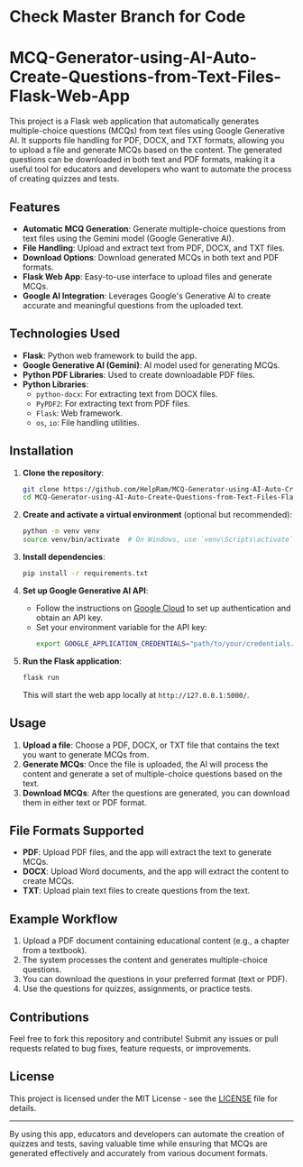 # Check Master Branch for Code
# MCQ-Generator-using-AI-Auto-Create-Questions-from-Text-Files-Flask-Web-App

This project is a Flask web application that automatically generates multiple-choice questions (MCQs) from text files using Google Generative AI. It supports file handling for PDF, DOCX, and TXT formats, allowing you to upload a file and generate MCQs based on the content. The generated questions can be downloaded in both text and PDF formats, making it a useful tool for educators and developers who want to automate the process of creating quizzes and tests.

## Features

- **Automatic MCQ Generation**: Generate multiple-choice questions from text files using the Gemini model (Google Generative AI).
- **File Handling**: Upload and extract text from PDF, DOCX, and TXT files.
- **Download Options**: Download generated MCQs in both text and PDF formats.
- **Flask Web App**: Easy-to-use interface to upload files and generate MCQs.
- **Google AI Integration**: Leverages Google's Generative AI to create accurate and meaningful questions from the uploaded text.

## Technologies Used

- **Flask**: Python web framework to build the app.
- **Google Generative AI (Gemini)**: AI model used for generating MCQs.
- **Python PDF Libraries**: Used to create downloadable PDF files.
- **Python Libraries**:
  - `python-docx`: For extracting text from DOCX files.
  - `PyPDF2`: For extracting text from PDF files.
  - `Flask`: Web framework.
  - `os`, `io`: File handling utilities.

## Installation

1. **Clone the repository**:
   ```bash
   git clone https://github.com/HelpRam/MCQ-Generator-using-AI-Auto-Create-Questions-from-Text-Files-Flask-Web-App.git
   cd MCQ-Generator-using-AI-Auto-Create-Questions-from-Text-Files-Flask-Web-App
   ```

2. **Create and activate a virtual environment** (optional but recommended):
   ```bash
   python -m venv venv
   source venv/bin/activate  # On Windows, use `venv\Scripts\activate`
   ```

3. **Install dependencies**:
   ```bash
   pip install -r requirements.txt
   ```

4. **Set up Google Generative AI API**:
   - Follow the instructions on [Google Cloud](https://cloud.google.com/docs/authentication/getting-started) to set up authentication and obtain an API key.
   - Set your environment variable for the API key:
     ```bash
     export GOOGLE_APPLICATION_CREDENTIALS="path/to/your/credentials.json"
     ```

5. **Run the Flask application**:
   ```bash
   flask run
   ```

   This will start the web app locally at `http://127.0.0.1:5000/`.

## Usage

1. **Upload a file**: Choose a PDF, DOCX, or TXT file that contains the text you want to generate MCQs from.
2. **Generate MCQs**: Once the file is uploaded, the AI will process the content and generate a set of multiple-choice questions based on the text.
3. **Download MCQs**: After the questions are generated, you can download them in either text or PDF format.

## File Formats Supported

- **PDF**: Upload PDF files, and the app will extract the text to generate MCQs.
- **DOCX**: Upload Word documents, and the app will extract the content to create MCQs.
- **TXT**: Upload plain text files to create questions from the text.

## Example Workflow

1. Upload a PDF document containing educational content (e.g., a chapter from a textbook).
2. The system processes the content and generates multiple-choice questions.
3. You can download the questions in your preferred format (text or PDF).
4. Use the questions for quizzes, assignments, or practice tests.



## Contributions

Feel free to fork this repository and contribute! Submit any issues or pull requests related to bug fixes, feature requests, or improvements.

## License

This project is licensed under the MIT License - see the [LICENSE](LICENSE) file for details.

---

By using this app, educators and developers can automate the creation of quizzes and tests, saving valuable time while ensuring that MCQs are generated effectively and accurately from various document formats.
